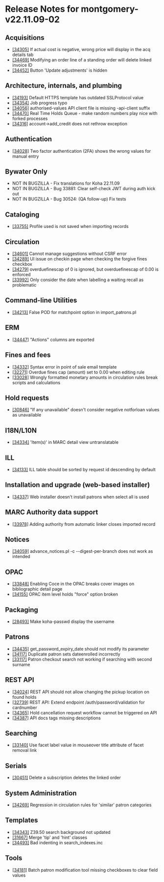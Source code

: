 
# Release Notes for montgomery-v22.11.09-02

## Acquisitions

- [[34305]](http://bugs.koha-community.org/bugzilla3/show_bug.cgi?id=34305) If actual cost is negative, wrong price will display in the acq details tab
- [[34469]](http://bugs.koha-community.org/bugzilla3/show_bug.cgi?id=34469) Modifying an order line of a standing order will delete linked invoice ID
- [[34452]](http://bugs.koha-community.org/bugzilla3/show_bug.cgi?id=34452) Button 'Update adjustments' is hidden

## Architecture, internals, and plumbing

- [[34193]](http://bugs.koha-community.org/bugzilla3/show_bug.cgi?id=34193) Default HTTPS template has outdated SSLProtocol value
- [[34354]](http://bugs.koha-community.org/bugzilla3/show_bug.cgi?id=34354) Job progress typo
- [[34056]](http://bugs.koha-community.org/bugzilla3/show_bug.cgi?id=34056) authorised-values API client file is missing -api-client suffix
- [[34470]](http://bugs.koha-community.org/bugzilla3/show_bug.cgi?id=34470) Real Time Holds Queue - make random numbers play nice with forked processes
- [[34316]](http://bugs.koha-community.org/bugzilla3/show_bug.cgi?id=34316) account->add_credit does not rethrow exception

## Authentication

- [[34028]](http://bugs.koha-community.org/bugzilla3/show_bug.cgi?id=34028) Two factor authentication (2FA) shows the wrong values for manual entry

## Bywater Only

- NOT IN BUGZILLA - Fix translations for Koha 22.11.09
- NOT IN BUGZILLA - Bug 33881: Clear self-check JWT during auth kick out
- NOT IN BUGZILLA - Bug 30524: (QA follow-up) Fix tests

## Cataloging

- [[33755]](http://bugs.koha-community.org/bugzilla3/show_bug.cgi?id=33755) Profile used is not saved when importing records

## Circulation

- [[34601]](http://bugs.koha-community.org/bugzilla3/show_bug.cgi?id=34601) Cannot manage suggestions without CSRF error
- [[34289]](http://bugs.koha-community.org/bugzilla3/show_bug.cgi?id=34289) UI issue on checkin page when checking the forgive fines checkbox
- [[34279]](http://bugs.koha-community.org/bugzilla3/show_bug.cgi?id=34279) overduefinescap of 0 is ignored, but overduefinescap of 0.00 is enforced
- [[33992]](http://bugs.koha-community.org/bugzilla3/show_bug.cgi?id=33992) Only consider the date when labelling a waiting recall as problematic

## Command-line Utilities

- [[34213]](http://bugs.koha-community.org/bugzilla3/show_bug.cgi?id=34213) False POD for matchpoint option in import_patrons.pl

## ERM

- [[34447]](http://bugs.koha-community.org/bugzilla3/show_bug.cgi?id=34447) "Actions" columns are exported

## Fines and fees

- [[34332]](http://bugs.koha-community.org/bugzilla3/show_bug.cgi?id=34332) Syntax error in point of sale email template
- [[32271]](http://bugs.koha-community.org/bugzilla3/show_bug.cgi?id=32271) Overdue fines cap (amount) set to 0.00 when editing rule
- [[33028]](http://bugs.koha-community.org/bugzilla3/show_bug.cgi?id=33028) Wrongly formatted monetary amounts in circulation rules break scripts and calculations

## Hold requests

- [[30846]](http://bugs.koha-community.org/bugzilla3/show_bug.cgi?id=30846) "If any unavailable" doesn't consider negative notforloan values as unavailable

## I18N/L10N

- [[34334]](http://bugs.koha-community.org/bugzilla3/show_bug.cgi?id=34334) 'Item(s)' in MARC detail view untranslatable

## ILL

- [[34133]](http://bugs.koha-community.org/bugzilla3/show_bug.cgi?id=34133) ILL table should be sorted by request id descending by default

## Installation and upgrade (web-based installer)

- [[34337]](http://bugs.koha-community.org/bugzilla3/show_bug.cgi?id=34337) Web installer doesn't install patrons when select all is used

## MARC Authority data support

- [[33978]](http://bugs.koha-community.org/bugzilla3/show_bug.cgi?id=33978) Adding authority from automatic linker closes imported record

## Notices

- [[34059]](http://bugs.koha-community.org/bugzilla3/show_bug.cgi?id=34059) advance_notices.pl -c --digest-per-branch does not work as intended

## OPAC

- [[33848]](http://bugs.koha-community.org/bugzilla3/show_bug.cgi?id=33848) Enabling Coce in the OPAC breaks cover images on bibliographic detail page
- [[34155]](http://bugs.koha-community.org/bugzilla3/show_bug.cgi?id=34155) OPAC item level holds "force" option broken

## Packaging

- [[28493]](http://bugs.koha-community.org/bugzilla3/show_bug.cgi?id=28493) Make koha-passwd display the username

## Patrons

- [[34435]](http://bugs.koha-community.org/bugzilla3/show_bug.cgi?id=34435) get_password_expiry_date should not modify its parameter
- [[34117]](http://bugs.koha-community.org/bugzilla3/show_bug.cgi?id=34117) Duplicate patron sets dateenrolled incorrectly
- [[33117]](http://bugs.koha-community.org/bugzilla3/show_bug.cgi?id=33117) Patron checkout search not working if searching with second surname

## REST API

- [[34024]](http://bugs.koha-community.org/bugzilla3/show_bug.cgi?id=34024) REST API should not allow changing the pickup location on found holds
- [[32739]](http://bugs.koha-community.org/bugzilla3/show_bug.cgi?id=32739) REST API: Extend endpoint /auth/password/validation for cardnumber
- [[34365]](http://bugs.koha-community.org/bugzilla3/show_bug.cgi?id=34365) Hold cancellation request workflow cannot be triggered on API
- [[34387]](http://bugs.koha-community.org/bugzilla3/show_bug.cgi?id=34387) API docs tags missing descriptions

## Searching

- [[33140]](http://bugs.koha-community.org/bugzilla3/show_bug.cgi?id=33140) Use facet label value in mouseover title attribute of facet removal link

## Serials

- [[30451]](http://bugs.koha-community.org/bugzilla3/show_bug.cgi?id=30451) Delete a subscription deletes the linked order

## System Administration

- [[34269]](http://bugs.koha-community.org/bugzilla3/show_bug.cgi?id=34269) Regression in circulation rules for 'similar' patron categories

## Templates

- [[34343]](http://bugs.koha-community.org/bugzilla3/show_bug.cgi?id=34343) Z39.50 search background not updated
- [[31667]](http://bugs.koha-community.org/bugzilla3/show_bug.cgi?id=31667) Merge 'tip' and 'hint' classes
- [[34493]](http://bugs.koha-community.org/bugzilla3/show_bug.cgi?id=34493) Bad indenting in search_indexes.inc

## Tools

- [[34181]](http://bugs.koha-community.org/bugzilla3/show_bug.cgi?id=34181) Batch patron modification tool missing checkboxes to clear field values


